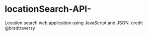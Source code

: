 # locationSearch-API-
Location search web application using JavaScript and JSON.
credit @bradtraversy
